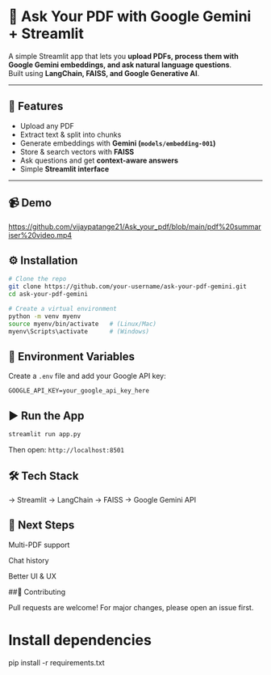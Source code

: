# 📄 Ask Your PDF with Google Gemini + Streamlit  

A simple Streamlit app that lets you **upload PDFs, process them with Google Gemini embeddings, and ask natural language questions**.  
Built using **LangChain, FAISS, and Google Generative AI**.  

---

## 🚀 Features  
- Upload any PDF  
- Extract text & split into chunks  
- Generate embeddings with **Gemini (`models/embedding-001`)**  
- Store & search vectors with **FAISS**  
- Ask questions and get **context-aware answers**  
- Simple **Streamlit interface**  

---

## 📹 Demo  

https://github.com/vijaypatange21/Ask_your_pdf/blob/main/pdf%20summariser%20video.mp4

## ⚙️ Installation  

```bash
# Clone the repo
git clone https://github.com/your-username/ask-your-pdf-gemini.git
cd ask-your-pdf-gemini

# Create a virtual environment
python -m venv myenv
source myenv/bin/activate   # (Linux/Mac)
myenv\Scripts\activate      # (Windows)
```
## 🔑 Environment Variables

Create a `.env` file and add your Google API key:

`GOOGLE_API_KEY=your_google_api_key_here`

## ▶️ Run the App
```bash
streamlit run app.py
```
Then open: `http://localhost:8501`

## 🛠️ Tech Stack

-> Streamlit
-> LangChain
-> FAISS
-> Google Gemini API

## 📌 Next Steps

Multi-PDF support

Chat history

Better UI & UX

##🤝 Contributing

Pull requests are welcome! For major changes, please open an issue first.
# Install dependencies
pip install -r requirements.txt
